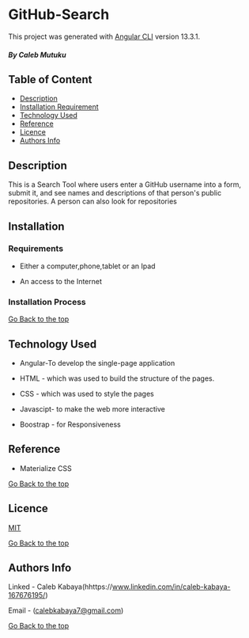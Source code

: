 # GitHub-Search 

This project was generated with [Angular CLI](https://github.com/angular/angular-cli) version 13.3.1.
##### By Caleb Mutuku
## Table of Content

+ [Description](#description)
+ [Installation Requirement](#Installation)
+ [Technology Used](#technology-used)
+ [Reference](#reference)
+ [Licence](#licence)
+ [Authors Info](#author-Info)

## Description
<p>This is a Search Tool where users enter a GitHub username into a form, submit it, and see names and descriptions of that person's public repositories. A person can also look for repositories</p>

## Installation

### Requirements

* Either a computer,phone,tablet or an Ipad

* An access to the Internet

### Installation Process

[Go Back to the top](#portfolio)
## Technology Used
* Angular-To develop the single-page application

* HTML - which was used to build the structure of the pages.

* CSS - which was used to style the pages

* Javascipt- to make the web more interactive

* Boostrap - for Responsiveness


## Reference
* Materialize CSS

[Go Back to the top](#portfolio)

## Licence

[MIT](LICENSE)


[Go Back to the top](#portfolio)

## Authors Info
Linked - Caleb Kabaya(hhttps://www.linkedin.com/in/caleb-kabaya-167676195/)

Email - (calebkabaya7@gmail.com)

[Go Back to the top](#portfolio)

